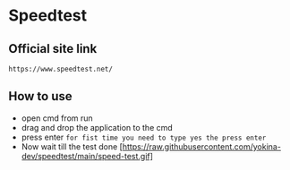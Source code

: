 # Speedtest

## Official site link
```
https://www.speedtest.net/
```
## How to use 
- open cmd from run
- drag and drop the application to the cmd
- press enter `for fist time you need to type yes the press enter`
- Now wait till the test done
[https://raw.githubusercontent.com/yokina-dev/speedtest/main/speed-test.gif]